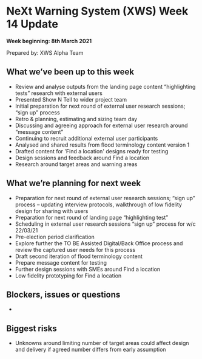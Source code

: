 # NeXt Warning System (XWS) Week 14 Update
**Week beginning: 8th March 2021** 

Prepared by: XWS Alpha Team

## What we’ve been up to this week

* Review and analyse outputs from the landing page content “highlighting tests” research with external users
* Presented Show N Tell to wider project team
* Initial preparation for next round of external user research sessions; “sign up” process
* Retro & planning, estimating and sizing team day
* Discussing and agreeing approach for external user research around “message content” 
* Continuing to recruit additional external user participants
* Analysed and shared results from flood terminology content version 1
* Drafted content for 'Find a location' designs ready for testing
* Design sessions and feedback around Find a location
* Research around target areas and warning areas

## What we’re planning for next week

* Preparation for next round of external user research sessions; “sign up” process – updating interview protocols, walkthrough of low fidelity design for sharing with users
* Preparation for next round of landing page “highlighting test”
* Scheduling in external user research sessions “sign up” process for w/c 22/03/21
* Pre-election period clarification
* Explore further the TO BE Assisted Digital/Back Office process and review the captured user needs for this process
* Draft second iteration of flood terminology content
* Prepare message content for testing
* Further design sessions with SMEs around Find a location
* Low fidelity prototyping for Find a location

## Blockers, issues or questions

* 

## Biggest risks

* Unknowns around limiting number of target areas could affect design and delivery if agreed number differs from early assumption
